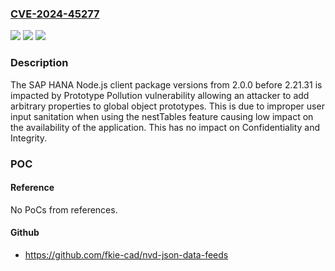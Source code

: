 ### [CVE-2024-45277](https://cve.mitre.org/cgi-bin/cvename.cgi?name=CVE-2024-45277)
![](https://img.shields.io/static/v1?label=Product&message=SAP%20HANA%20Client&color=blue)
![](https://img.shields.io/static/v1?label=Version&message=HDB_CLIENT%202.0%20&color=brightgreen)
![](https://img.shields.io/static/v1?label=Vulnerability&message=CWE-1321%3A%20Improperly%20Controlled%20Modification%20of%20Object%20Prototype%20Attributes&color=brightgreen)

### Description

The SAP HANA Node.js client package versions from 2.0.0 before 2.21.31 is impacted by Prototype Pollution vulnerability allowing an attacker to add arbitrary properties to global object prototypes. This is due to improper user input sanitation when using the nestTables feature causing low impact on the availability of the application. This has no impact on Confidentiality and Integrity.

### POC

#### Reference
No PoCs from references.

#### Github
- https://github.com/fkie-cad/nvd-json-data-feeds

